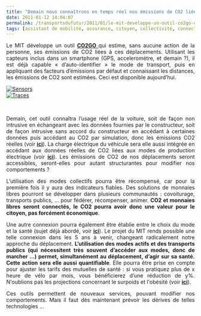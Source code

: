 ```yaml
---
title: "Demain nous connaîtrons en temps réel nos émissions de CO2 liées à nos déplacements, et après demain, les mutuelles de santé s’en serviront pour adapter les tarifs"
date: 2011-01-12 14:04:07
permalink: /transportsdufutur/2011/01/le-mit-developpe-un-outil-co2go-qui-estime-sans-aucune-action-de-la-personne-ses-emissions-de-co2-liees-a-ces-deplacem.html
tags: [assistant de mobilité, assurance, citoyen, collectivité, connectivité, données réelles, internet, marche, obésité, Santé, surveillance, vélo]
---
```


<p style="text-align: justify">Le MIT développe un outil <strong><a href="http://senseable.mit.edu/co2go/" target="_blank">CO2GO </a></strong>qui estime, sans aucune action de la personne, ses émissions de CO2 liées à ces déplacements. Utilisant les capteurs inclus dans un smartphone (GPS, acceleromètre, et demain ?), il est déjà capable « d’auto-identifier » le mode de transport, puis en appliquant des facteurs d’émissions par défaut et connaissant les distances, les émissions de CO2 sont estimées. Ceci est disponible aujourd’hui.</p> <p style="text-align: justify"><a href="https://gabrielplassat.github.io/transportsdufutur/wp-content/uploads/sites/6/old/6a0120a66d2ad4970b0147e18099c4970b-800wi.jpg" rel="lightbox"><img alt="Sensors" class="asset  asset-image at-xid-6a0120a66d2ad4970b0147e18099c4970b" src="/wp-content/uploads/sites/6/old/6a0120a66d2ad4970b0147e18099c4970b-320wi.jpg" style="margin-left: auto;margin-right: auto" title="Sensors" /></a> <br /><a href="https://gabrielplassat.github.io/transportsdufutur/wp-content/uploads/sites/6/old/6a0120a66d2ad4970b0148c78a08a7970c-pi.jpg"><img alt="Traces" border="0" class="asset  asset-image at-xid-6a0120a66d2ad4970b0148c78a08a7970c image-full" src="/wp-content/uploads/sites/6/old/6a0120a66d2ad4970b0148c78a08a7970c-800wi.jpg" title="Traces" /></a></p>   <!--more-->    <p>        </p> <p style="text-align: justify">Demain, cet outil connaîtra l’usage réel de la voiture, soit de façon non intrusive en échangeant avec les données fournies par le constructeur, soit de façon intrusive sans accord du constructeur en accédant à certaines données puis accédant au CO2 par simulation, donc les émissions CO2 réelles (voir <strong><a href="https://gabrielplassat.github.io/transportsdufutur/2010/01/quand-viendra-lheure-de-la-connaissance-des-emissions-reelles.html" target="_blank">ici</a></strong>). La charge électrique du véhicule sera elle aussi intégrée en accédant aux données réelles de CO2 liées aux modes de production électrique (voir <strong><a href="https://gabrielplassat.github.io/transportsdufutur/2010/10/les-ve-la-gestion-de-la-pointe-les-smart-grids-et-les-hackers.html" target="_blank">ici</a></strong>). Les émissions de CO2 de nos déplacements seront accessibles, seront-elles pour autant structurantes pour modifier nos comportements ?</p> <p style="text-align: justify">L’utilisation des modes collectifs pourra être récompensé, car pour la première fois il y aura des indicateurs fiables. Des solutions de monnaies libres pourront se développer dans plusieurs communautés : covoiturage, transports publics, … pour fédérer, récompenser, animer. <strong>CO2 et monnaies libres seront connectés, le CO2 pourra avoir donc une valeur pour le citoyen, pas forcément économique</strong>.</p> <p style="text-align: justify">Une autre connexion pourra également être établie entre le choix du mode et la santé (sujet déjà abordé, voir <strong><a href="https://gabrielplassat.github.io/transportsdufutur/2009/12/philips-directlife-le-lien-activite-physique-sante.html" target="_blank">ici</a></strong>). Le projet du MIT rends possible une telle connexion dans les 5 ans à venir, changeant radicalement notre approche du déplacement. <strong>L’utilisation des modes actifs et des transports publics (qui nécessitent très souvent d’accéder aux modes, donc de marcher …) permet, simultanément au déplacement, d’agir sur sa santé. Cette action sera elle aussi quantifiable</strong>. Elle pourra être prise en compte pour ajuster les tarifs des mutuelles de santé : si vous pratiquez plus de x heure de vélo par mois, vous bénéficierez d’une réduction de y%. N'oublions pas les projections concernant le surpoids et l'obésité (voir <strong><a href="https://gabrielplassat.github.io/transportsdufutur/2009/11/mobilite-obesite-sante-innovons-vite.html" target="_blank">ici</a></strong>).</p> <p style="text-align: justify">Ces outils permettent de nouveaux services, pouvant modifier nos comportements. Mais il faut dès maintenant prévoir les dérives de telles technologies …</p>
